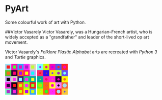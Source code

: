 # PyArt
Some colourful work of art with Python.

##Victor Vasarely
Victor Vasarely, was a Hungarian–French artist, who is widely accepted as a "grandfather" and leader of the short-lived op art movement.

Victor Vasarely's _Folklore Plastic Alphabet_ arts are recreated with _Python 3_ and _Turtle_ graphics.

<img src="https://github.com/risalmuhammed/PyArt/blob/master/Victor%20Vasarely%27s%20Art/victor_1.png" width=100 height=100>
<img src="https://github.com/risalmuhammed/PyArt/blob/master/Victor%20Vasarely%27s%20Art/victor_2.png" width=100 height=100>
